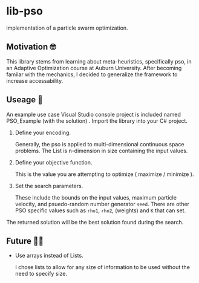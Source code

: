 # lib-pso
implementation of a particle swarm optimization.

## Motivation 🤓
This library stems from learning about meta-heuristics, specifically pso, in an Adaptive Optimization course at Auburn University.
After becoming familar with the mechanics, I decided to generalize the framework to increase accessability.

## Useage 📖
An example use case Visual Studio console project is included named PSO_Example (with the solution) .
Import the library into your C# project.

 1. Define your encoding.
 
    Generally, the pso is applied to multi-dimensional continuous space problems. 
    The List is n-dimension in size containing the input values.
 
 2. Define your objective function.
 
    This is the value you are attempting to optimize ( maximize / minimize ).
   
 3. Set the search parameters.
 
    These include the bounds on the input values, maximum particle velocity, and  psuedo-random number generator `seed`.
    There are other PSO specific values such as `rho1`, `rho2`, (weights) and `K` that can set. 
   
The returned solution will be the best solution found during the search.

## Future 👨‍💻
 - Use arrays instead of Lists. 
 
   I chose lists to allow for any size of information to be used without the need to specify size.
